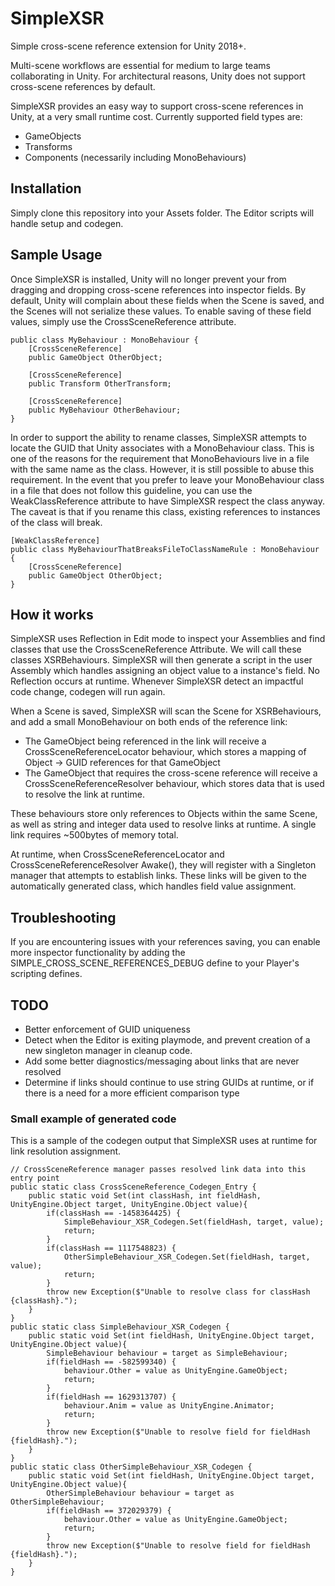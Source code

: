 # SimpleXSR
Simple cross-scene reference extension for Unity 2018+.

Multi-scene workflows are essential for medium to large teams collaborating in Unity. For architectural reasons, Unity does not support cross-scene references by default. 

SimpleXSR provides an easy way to support cross-scene references in Unity, at a very small runtime cost. Currently supported field types are:
* GameObjects
* Transforms
* Components (necessarily including MonoBehaviours)

## Installation
Simply clone this repository into your Assets folder. The Editor scripts will handle setup and codegen.

## Sample Usage
Once SimpleXSR is installed, Unity will no longer prevent your from dragging and dropping cross-scene references into inspector fields. By default, Unity will complain about these fields when the Scene is saved, and the Scenes will not serialize these values. To enable saving of these field values, simply use the CrossSceneReference attribute.
```
public class MyBehaviour : MonoBehaviour {
    [CrossSceneReference]
    public GameObject OtherObject;
    
    [CrossSceneReference]
    public Transform OtherTransform;
    
    [CrossSceneReference]
    public MyBehaviour OtherBehaviour;
}
```

In order to support the ability to rename classes, SimpleXSR attempts to locate the GUID that Unity associates with a MonoBehaviour class. This is one of the reasons for the requirement that MonoBehaviours live in a file with the same name as the class. However, it is still possible to abuse this requirement. In the event that you prefer to leave your MonoBehaviour class in a file that does not follow this guideline, you can use the WeakClassReference attribute to have SimpleXSR respect the class anyway. The caveat is that if you rename this class, existing references to instances of the class will break.
```
[WeakClassReference]
public class MyBehaviourThatBreaksFileToClassNameRule : MonoBehaviour {
    [CrossSceneReference]
    public GameObject OtherObject;
}
```

## How it works
SimpleXSR uses Reflection in Edit mode to inspect your Assemblies and find classes that use the CrossSceneReference Attribute. We will call these classes XSRBehaviours. SimpleXSR will then generate a script in the user Assembly which handles assigning an object value to a instance's field. No Reflection occurs at runtime. Whenever SimpleXSR detect an impactful code change, codegen will run again.

When a Scene is saved, SimpleXSR will scan the Scene for XSRBehaviours, and add a small MonoBehaviour on both ends of the reference link:
* The GameObject being referenced in the link will receive a CrossSceneReferenceLocator behaviour, which stores a mapping of Object -> GUID references for that GameObject
* The GameObject that requires the cross-scene reference will receive a CrossSceneReferenceResolver behaviour, which stores data that is used to resolve the link at runtime.

These behaviours store only references to Objects within the same Scene, as well as string and integer data used to resolve links at runtime. A single link requires ~500bytes of memory total.

At runtime, when CrossSceneReferenceLocator and CrossSceneReferenceResolver Awake(), they will register with a Singleton manager that attempts to establish links. These links will be given to the automatically generated class, which handles field value assignment.

## Troubleshooting
If you are encountering issues with your references saving, you can enable more inspector functionality by adding the SIMPLE_CROSS_SCENE_REFERENCES_DEBUG define to your Player's scripting defines.

## TODO
* Better enforcement of GUID uniqueness
* Detect when the Editor is exiting playmode, and prevent creation of a new singleton manager in cleanup code.
* Add some better diagnostics/messaging about links that are never resolved
* Determine if links should continue to use string GUIDs at runtime, or if there is a need for a more efficient comparison type

### Small example of generated code
This is a sample of the codegen output that SimpleXSR uses at runtime for link resolution assignment.
```
// CrossSceneReference manager passes resolved link data into this entry point
public static class CrossSceneReference_Codegen_Entry {
    public static void Set(int classHash, int fieldHash, UnityEngine.Object target, UnityEngine.Object value){
        if(classHash == -1458364425) {
            SimpleBehaviour_XSR_Codegen.Set(fieldHash, target, value);
            return;
        }
        if(classHash == 1117548823) {
            OtherSimpleBehaviour_XSR_Codegen.Set(fieldHash, target, value);
            return;
        }
        throw new Exception($"Unable to resolve class for classHash {classHash}.");
    }
}
public static class SimpleBehaviour_XSR_Codegen {
    public static void Set(int fieldHash, UnityEngine.Object target, UnityEngine.Object value){
        SimpleBehaviour behaviour = target as SimpleBehaviour;
        if(fieldHash == -582599340) {
            behaviour.Other = value as UnityEngine.GameObject;
            return;
        }
        if(fieldHash == 1629313707) {
            behaviour.Anim = value as UnityEngine.Animator;
            return;
        }
        throw new Exception($"Unable to resolve field for fieldHash {fieldHash}.");
    }
}
public static class OtherSimpleBehaviour_XSR_Codegen {
    public static void Set(int fieldHash, UnityEngine.Object target, UnityEngine.Object value){
        OtherSimpleBehaviour behaviour = target as OtherSimpleBehaviour;
        if(fieldHash == 372029379) {
            behaviour.Other = value as UnityEngine.GameObject;
            return;
        }
        throw new Exception($"Unable to resolve field for fieldHash {fieldHash}.");
    }
}
```
